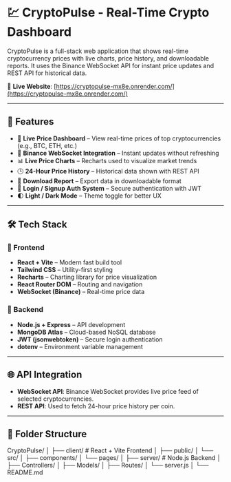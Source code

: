 # 💹 CryptoPulse - Real-Time Crypto Dashboard

CryptoPulse is a full-stack web application that shows real-time cryptocurrency prices with live charts, price history, and downloadable reports. It uses the Binance WebSocket API for instant price updates and REST API for historical data.

🔗 **Live Website**: [https://cryptopulse-mx8e.onrender.com/](https://cryptopulse-mx8e.onrender.com/)

---

## 🚀 Features

- 🔴 **Live Price Dashboard** – View real-time prices of top cryptocurrencies (e.g., BTC, ETH, etc.)
- 🔄 **Binance WebSocket Integration** – Instant updates without refreshing
- 📊 **Live Price Charts** – Recharts used to visualize market trends
- 🕒 **24-Hour Price History** – Historical data shown with REST API
- 📝 **Download Report** – Export data in downloadable format
- 🔐 **Login / Signup Auth System** – Secure authentication with JWT
- 🌓 **Light / Dark Mode** – Theme toggle for better UX

---

## 🛠️ Tech Stack

### 🔷 Frontend
- **React + Vite** – Modern fast build tool
- **Tailwind CSS** – Utility-first styling
- **Recharts** – Charting library for price visualization
- **React Router DOM** – Routing and navigation
- **WebSocket (Binance)** – Real-time price data

### 🔶 Backend
- **Node.js + Express** – API development
- **MongoDB Atlas** – Cloud-based NoSQL database
- **JWT (jsonwebtoken)** – Secure login authentication
- **dotenv** – Environment variable management

---

## 🌐 API Integration

- **WebSocket API**: Binance WebSocket provides live price feed of selected cryptocurrencies.
- **REST API**: Used to fetch 24-hour price history per coin.

---

## 📁 Folder Structure

CryptoPulse/
│
├── client/ # React + Vite Frontend
│ ├── public/
│ └── src/
│ ├── components/
│ └── pages/
│
├── server/ # Node.js Backend
│ ├── Controllers/
│ ├── Models/
│ ├── Routes/
│ └── server.js
│
└── README.md

